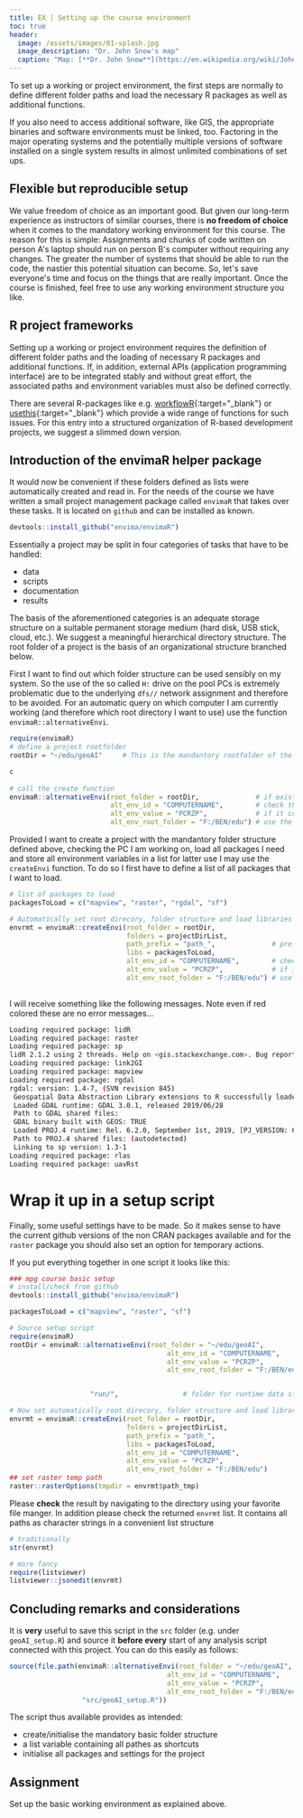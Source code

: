 ```yaml
--- 
title: EX | Setting up the course environment 
toc: true
header:
  image: /assets/images/01-splash.jpg
  image_description: "Dr. John Snow's map"
  caption: "Map: [**Dr. John Snow**](https://en.wikipedia.org/wiki/John_Snow) [Wellcome Library via wikimedia](https://w.wiki/QtV)"
---
```


To set up a working or project environment, the first steps are normally to define different folder paths and load the necessary R packages as well as additional functions. 
<!--more-->
If you also need to access additional software, like GIS, the appropriate binaries and software environments must be linked, too. Factoring in the major operating systems and the potentially multiple versions of software installed on a single system results in almost unlimited combinations of set ups.

## Flexible but reproducible setup

We value freedom of choice as an important good. But given our long-term experience as instructors of similar courses, there is **no freedom of choice** when it comes to the mandatory working environment for this course. The reason for this is simple: Assignments and chunks of code written on person A's laptop should run on person B's computer without requiring any changes. The greater the number of systems that should be able to run the code, the nastier this potential situation can become. So, let's save everyone's time and focus on the things that are really important. Once the course is finished, feel free to use any working environment structure you like.

## R project frameworks
Setting up a working or project environment requires the definition of different folder paths and the loading of necessary R packages and additional functions. If, in addition, external APIs (application programming interface) are to be integrated stably and without great effort, the associated paths and environment variables must also be defined correctly. 

There are several R-packages like e.g. [workflowR](https://jdblischak.github.io/workflowr/){:target="_blank"} or [usethis](https://usethis.r-lib.org/){:target="_blank"}  which provide a wide range of functions for such issues. For this entry into a structured organization of R-based development projects, we suggest a slimmed down version. 

## Introduction of the envimaR helper package 
It would now be convenient if these folders defined as lists were automatically created and read in. For the needs of the course we have written a small project management package called `envimaR` that takes over these tasks. It is located on `github` and can be installed as known.

```r
devtools::install_github("envima/envimaR")
```

Essentially a project may be split in four categories of tasks that have to be handled:

- data 
- scripts
- documentation
- results


The basis of the aforementioned categories is an adequate storage structure on a suitable permanent storage medium (hard disk, USB stick, cloud, etc.). We suggest a meaningful hierarchical directory structure. The root folder of a project is the basis of an organizational structure branched below.



First I want to find out which folder structure can be used sensibly on my system. So the use of the so called `H:` drive on the pool PCs is extremely problematic due to the underlying `dfs//` network assignment and therefore to be avoided. For an automatic query on which computer I am currently working (and therefore which root directory I want to use) use the function `envimaR::alternativeEnvi`. 

```r
require(envimaR)
# define a project rootfolder
rootDir = "~/edu/geoAI"     # This is the mandantory rootfolder of the whole project 

c
              
# call the create function
envimaR::alternativeEnvi(root_folder = rootDir,              # if exist this is the root dir 
                         alt_env_id = "COMPUTERNAME",        # check the environment varialbe "COMPUTERNAME"
                         alt_env_value = "PCRZP",            # if it contains the string "PCRZP" (e.g. PUM-Pool-PC)
                         alt_env_root_folder = "F:/BEN/edu") # use the alternative rootfolder
```


Provided I want to create a project with the mandantory folder structure defined above, checking the PC I am working on, load all packages I need  and store all environment variables in a list for latter use  I may use the `createEnvi` function. To do so I first have to define a list of all packages that I want to load. 

```r
# list of packages to load
packagesToLoad = c("mapview", "raster", "rgdal", "sf")

# Automatically set root direcory, folder structure and load libraries
envrmt = envimaR::createEnvi(root_folder = rootDir,
                             folders = projectDirList,
                             path_prefix = "path_",              # prefix to all path variables that are created 
                             libs = packagesToLoad,                        # list of R-packages that should be loaded
                             alt_env_id = "COMPUTERNAME",        # check the environment varialbe "COMPUTERNAME"
                             alt_env_value = "PCRZP",            # if it contains the string "PCRZP" (e.g. local PC-Pools)
                             alt_env_root_folder = "F:/BEN/edu") # use the alternative rootfolder
                         

```

I will receive something like the following messages. Note even if red colored these are no error messages...


```bash
Loading required package: lidR
Loading required package: raster
Loading required package: sp
lidR 2.1.2 using 2 threads. Help on <gis.stackexchange.com>. Bug report on <github.com/Jean-Romain/lidR>.
Loading required package: link2GI
Loading required package: mapview
Loading required package: rgdal
rgdal: version: 1.4-7, (SVN revision 845)
 Geospatial Data Abstraction Library extensions to R successfully loaded
 Loaded GDAL runtime: GDAL 3.0.1, released 2019/06/28
 Path to GDAL shared files: 
 GDAL binary built with GEOS: TRUE 
 Loaded PROJ.4 runtime: Rel. 6.2.0, September 1st, 2019, [PJ_VERSION: 620]
 Path to PROJ.4 shared files: (autodetected)
 Linking to sp version: 1.3-1 
Loading required package: rlas
Loading required package: uavRst
```

# Wrap it up in a setup script

Finally, some useful settings have to be made. So it makes sense to have the current github versions of the non CRAN packages available and for the `raster` package you should also set an option for temporary actions.

If you put everything together in one script it looks like this:


```r
### mpg course basic setup
# install/check from github
devtools::install_github("envima/envimaR")

packagesToLoad = c("mapview", "raster", "sf")

# Source setup script
require(envimaR)
rootDir = envimaR::alternativeEnvi(root_folder = "~/edu/geoAI",
                                       alt_env_id = "COMPUTERNAME",
                                       alt_env_value = "PCRZP",
                                       alt_env_root_folder = "F:/BEN/edu")


                    "run/",                # folder for runtime data storage

# Now set automatically root direcory, folder structure and load libraries
envrmt = envimaR::createEnvi(root_folder = rootDir,
                             folders = projectDirList,
                             path_prefix = "path_",
                             libs = packagesToLoad,
                             alt_env_id = "COMPUTERNAME",
                             alt_env_value = "PCRZP",
                             alt_env_root_folder = "F:/BEN/edu")
## set raster temp path
raster::rasterOptions(tmpdir = envrmt$path_tmp)
```

Please **check** the result by navigating to the directory using your favorite file manger. In addition please check the returned `envrmt` list. It contains all paths as character strings in a convenient  list structure

```r
# traditionally
str(envrmt)

# more fancy
require(listviewer)
listviewer::jsonedit(envrmt)  
```

## Concluding remarks and considerations
It is **very** useful to save this script in the `src` folder (e.g. under `geoAI_setup.R`) and source it **before every** start of any analysis script connected with this project. You can do this easily as follows:

```r
source(file.path(envimaR::alternativeEnvi(root_folder = "~/edu/geoAI",
                                       alt_env_id = "COMPUTERNAME",
                                       alt_env_value = "PCRZP",
                                       alt_env_root_folder = "F:/BEN/edu"),
                  "src/geoAI_setup.R"))
```

The script thus available provides as intended:

- create/initialise the mandatory basic folder structure 
- a list variable containing all pathes as shortcuts  
- initialise all packages and settings for the project


## Assignment
Set up the basic working environment as explained above. 
